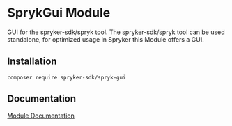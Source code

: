 # SprykGui Module

GUI for the spryker-sdk/spryk tool. The spryker-sdk/spryk tool can be used standalone, for optimized usage in Spryker this Module offers a GUI.

## Installation

```
composer require spryker-sdk/spryk-gui
```

## Documentation

[Module Documentation](https://academy.spryker.com/developing_with_spryker/module_guide/modules.html)
